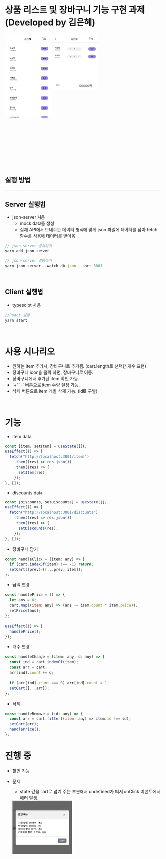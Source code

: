 # 상품 리스트 및 장바구니 기능 구현 과제 (Developed by 김은혜)

<img src = "./client/public/image/%EC%8A%A4%ED%81%AC%EB%A6%B0%EC%83%B7%202022-10-24%20%EC%98%A4%EC%A0%84%205.12.29.png" width= "30%" height="30%" align="left">
<img src ="./client/public/image/%EC%8A%A4%ED%81%AC%EB%A6%B0%EC%83%B7%202022-10-24%20%EC%98%A4%EC%A0%84%205.13.08.png"width= "30%" height="30%" align="left">

</br>
</br>
</br>
</br>
</br>
</br>
</br>
</br>
</br>
</br>
</br>
</br>
</br>
</br>
</br>
</br>
</br>
</br>
</br>
</br>
</br>
</br>
</br>
</br>
</br>

## 실행 방법

---

## Server 실행법 <br>

- json-server 사용
  - mock data를 생성
  - 실제 API에서 보내주는 데이터 형식에 맞게 json 파일에 데이터를 담아 fetch 함수를 사용해 데이터를 받아옴

```javascript
// json-server 설치하기
yarn add json-server
```

```javascript
// json-server 실행하기
yarn json-server --watch db.json --port 3001
```

<br/>

## Client 실행법 <br/>

- typescipt 사용

```javascript
//React 실행
yarn start
```

<br/>

# 사용 시나리오

- 원하는 item 추가시, 장바구니로 추가됨. (cart.length로 선택한 개수 표현)
- 장바구니 icon을 클릭 하면, 장바구니로 이동.
- 장바구니에서 추가된 item 확인 가능.
- '+' '-' 버튼으로 item 수량 설정 가능.
- 삭제 버튼으로 item 개별 삭제 가능. (id로 구별)

<br/>

# 기능

- item data

```javascript
const [item, setItem] = useState([]);
useEffect(() => {
  fetch("http://localhost:3001/items")
    .then((res) => res.json())
    .then((res) => {
      setItem(res);
    });
}, []);
```

- discounts data

```javascript
const [discounts, setDiscounts] = useState([]);
useEffect(() => {
  fetch("http://localhost:3001/discounts")
    .then((res) => res.json())
    .then((res) => {
      setDiscounts(res);
    });
}, []);
```

- 장바구니 담기

```javascript
const handleClick = (item: any) => {
  if (cart.indexOf(item) !== -1) return;
  setCart((prev)=([...prev, item]);
};
```

- 금액 변경

```javascript
const handlePrice = () => {
  let ans = 0;
  cart.map((item: any) => (ans += item.count * item.price));
  setPrice(ans);
};

useEffect(() => {
  handlePrice();
});
```

- 개수 변경

```javascript
const handleChange = (item: any, d: any) => {
  const ind = cart.indexOf(item);
  const arr = cart;
  arr[ind].count += d;

  if (arr[ind].count === 0) arr[ind].count = 1;
  setCart([...arr]);
};
```

- 삭제

```javascript
const handleRemove = (id: any) => {
  const arr = cart.filter((item: any) => item.id !== id);
  setCart(arr);
  handlePrice();
};
```

# 진행 중

- 할인 기능
- 문제

  - state 값을 cart로 넘겨 주는 부분에서 undefined가 떠서 onClick 이밴트에서 에러 발생.

  <img src = "./client/public/image/%EC%8A%A4%ED%81%AC%EB%A6%B0%EC%83%B7%202022-10-24%20%EC%98%A4%EC%A0%84%205.17.13.png" width= "40%" height="40%">
